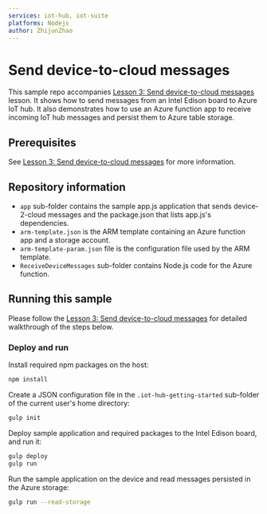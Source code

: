 ```yaml
---
services: iot-hub, iot-suite
platforms: Nodejs
author: ZhijunZhao
---
```


# Send device-to-cloud messages
This sample repo accompanies [Lesson 3: Send device-to-cloud messages](https://docs.microsoft.com/en-us/azure/iot-hub/iot-hub-intel-edison-kit-node-lesson3-deploy-resource-manager-template) lesson. It shows how to send messages from an Intel Edison board to Azure IoT hub. It also demonstrates how to use an Azure function app to receive incoming IoT hub messages and persist them
to Azure table storage.

## Prerequisites
See [Lesson 3: Send device-to-cloud messages](https://docs.microsoft.com/en-us/azure/iot-hub/iot-hub-intel-edison-kit-node-lesson3-deploy-resource-manager-template) for more information.

## Repository information
- `app` sub-folder contains the sample app.js application that sends device-2-cloud messages and the package.json that lists app.js's dependencies.
- `arm-template.json` is the ARM template containing an Azure function app and a storage account.
- `arm-template-param.json` file is the configuration file used by the ARM template.
- `ReceiveDeviceMessages` sub-folder contains Node.js code for the Azure function.

## Running this sample
Please follow the [Lesson 3: Send device-to-cloud messages](https://docs.microsoft.com/en-us/azure/iot-hub/iot-hub-intel-edison-kit-node-lesson3-deploy-resource-manager-template) for detailed walkthrough of the steps below.

### Deploy and run

Install required npm packages on the host:
```bash
npm install
```
Create a JSON configuration file in the `.iot-hub-getting-started` sub-folder of the current user's home directory:
```bash
gulp init
```

Deploy sample application and required packages to the Intel Edison board, and run it:
```bash
gulp deploy
gulp run
```

Run the sample application on the device and read messages persisted in the Azure storage:
```bash
gulp run --read-storage
```

